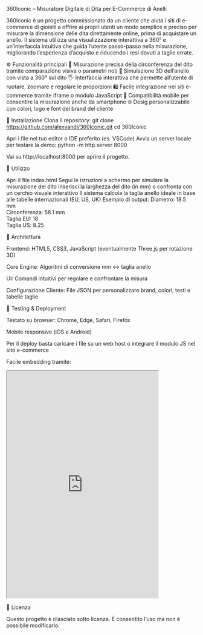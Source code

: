 360Iconic – Misuratore Digitale di Dita per E-Commerce di Anelli

360Iconic è un progetto commissionato da un cliente che aiuta i siti di e-commerce di gioielli a offrire ai propri utenti un modo semplice e preciso per misurare la dimensione delle dita direttamente online, prima di acquistare un anello.
Il sistema utilizza una visualizzazione interattiva a 360° e un’interfaccia intuitiva che guida l’utente passo-passo nella misurazione, migliorando l’esperienza d’acquisto e riducendo i resi dovuti a taglie errate.

⚙️ Funzionalità principali
📏 Misurazione precisa della circonferenza del dito tramite comparazione visiva o parametri noti
💍 Simulazione 3D dell’anello con vista a 360° sul dito
🖐️ Interfaccia interattiva che permette all’utente di ruotare, zoomare e regolare le proporzioni
🛍️ Facile integrazione nei siti e-commerce tramite iframe o modulo JavaScript
📱 Compatibilità mobile per consentire la misurazione anche da smartphone
🌐 Desig personalizzabile con colori, logo e font del brand del cliente

🔧 Installazione
Clona il repository:
git clone https://github.com/alexvandi/360Iconic.git
cd 360Iconic

Apri i file nel tuo editor o IDE preferito (es. VSCode)
Avvia un server locale per testare la demo:
python -m http.server 8000

Vai su http://localhost:8000 per aprire il progetto.

🚀 Utilizzo

Apri il file index.html
Segui le istruzioni a schermo per simulare la misurazione del dito
Inserisci la larghezza del dito (in mm) o confronta con un cerchio visuale interattivo
Il sistema calcola la taglia anello ideale in base alle tabelle internazionali (EU, US, UK)
Esempio di output:
Diametro: 18.5 mm  
Circonferenza: 58.1 mm  
Taglia EU: 18  
Taglia US: 8.25  

🧩 Architettura

Frontend: HTML5, CSS3, JavaScript (eventualmente Three.js per rotazione 3D)

Core Engine: Algoritmi di conversione mm ↔ taglia anello

UI: Comandi intuitivi per regolare e confrontare la misura

Configurazione Cliente: File JSON per personalizzare brand, colori, testi e tabelle taglie

🧪 Testing & Deployment

Testato su browser: Chrome, Edge, Safari, Firefox

Mobile responsive (iOS e Android)

Per il deploy basta caricare i file su un web host o integrare il modulo JS nel sito e-commerce

Facile embedding tramite:

<iframe src="https://tuosito.com/360Iconic" width="400" height="600"></iframe>

📄 Licenza

Questo progetto è rilasciato sotto licenza.
È consentito l’uso ma non è possibile modificarlo.
